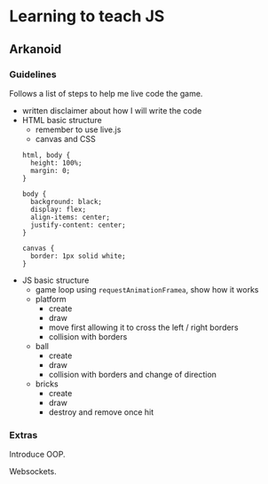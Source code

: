 # Learning to teach JS

## Arkanoid

### Guidelines

Follows a list of steps to help me live code the game.

 * written disclaimer about how I will write the code
 * HTML basic structure
   * remember to use live.js
   * canvas and CSS
   ```
   html, body {
     height: 100%;
     margin: 0;
   }
       
   body {
     background: black;
     display: flex;
     align-items: center;
     justify-content: center;
   }
    
   canvas {
     border: 1px solid white;
   }
   ``` 
 * JS basic structure
   * game loop using `requestAnimationFramea`, show how it works
   * platform
     * create
     * draw
     * move first allowing it to cross the left / right borders
     * collision with borders
   * ball 
     * create
     * draw 
     * collision with borders and change of direction
   * bricks
     * create
     * draw
     * destroy and remove once hit
   
 ### Extras
 
 Introduce OOP.
 
 Websockets.
